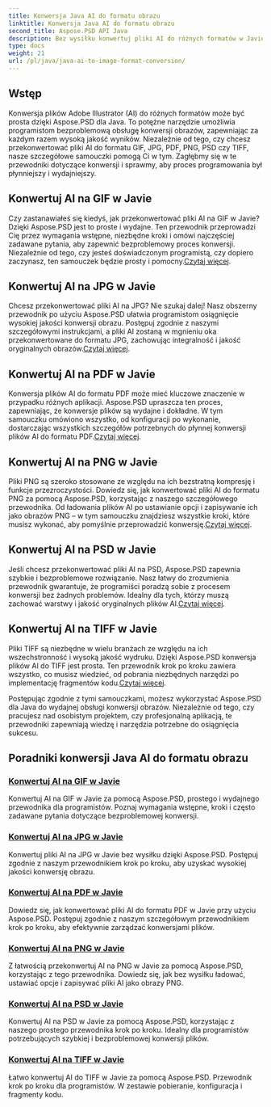 ```yaml
---
title: Konwersja Java AI do formatu obrazu
linktitle: Konwersja Java AI do formatu obrazu
second_title: Aspose.PSD API Java
description: Bez wysiłku konwertuj pliki AI do różnych formatów w Javie za pomocą Aspose.PSD. Postępuj zgodnie z naszymi obszernymi przewodnikami, aby uzyskać płynną konwersję obrazów o wysokiej jakości.
type: docs
weight: 21
url: /pl/java/java-ai-to-image-format-conversion/
---
```


## Wstęp

Konwersja plików Adobe Illustrator (AI) do różnych formatów może być prosta dzięki Aspose.PSD dla Java. To potężne narzędzie umożliwia programistom bezproblemową obsługę konwersji obrazów, zapewniając za każdym razem wysoką jakość wyników. Niezależnie od tego, czy chcesz przekonwertować pliki AI do formatu GIF, JPG, PDF, PNG, PSD czy TIFF, nasze szczegółowe samouczki pomogą Ci w tym. Zagłębmy się w te przewodniki dotyczące konwersji i sprawmy, aby proces programowania był płynniejszy i wydajniejszy.

## Konwertuj AI na GIF w Javie
 Czy zastanawiałeś się kiedyś, jak przekonwertować pliki AI na GIF w Javie? Dzięki Aspose.PSD jest to proste i wydajne. Ten przewodnik przeprowadzi Cię przez wymagania wstępne, niezbędne kroki i omówi najczęściej zadawane pytania, aby zapewnić bezproblemowy proces konwersji. Niezależnie od tego, czy jesteś doświadczonym programistą, czy dopiero zaczynasz, ten samouczek będzie prosty i pomocny.[Czytaj więcej](./convert-ai-to-gif/).

## Konwertuj AI na JPG w Javie
Chcesz przekonwertować pliki AI na JPG? Nie szukaj dalej! Nasz obszerny przewodnik po użyciu Aspose.PSD ułatwia programistom osiągnięcie wysokiej jakości konwersji obrazu. Postępuj zgodnie z naszymi szczegółowymi instrukcjami, a pliki AI zostaną w mgnieniu oka przekonwertowane do formatu JPG, zachowując integralność i jakość oryginalnych obrazów.[Czytaj więcej](./convert-ai-to-jpg/).

## Konwertuj AI na PDF w Javie
 Konwersja plików AI do formatu PDF może mieć kluczowe znaczenie w przypadku różnych aplikacji. Aspose.PSD upraszcza ten proces, zapewniając, że konwersje plików są wydajne i dokładne. W tym samouczku omówiono wszystko, od konfiguracji po wykonanie, dostarczając wszystkich szczegółów potrzebnych do płynnej konwersji plików AI do formatu PDF.[Czytaj więcej](./convert-ai-to-pdf/).

## Konwertuj AI na PNG w Javie
Pliki PNG są szeroko stosowane ze względu na ich bezstratną kompresję i funkcje przezroczystości. Dowiedz się, jak konwertować pliki AI do formatu PNG za pomocą Aspose.PSD, korzystając z naszego szczegółowego przewodnika. Od ładowania plików AI po ustawianie opcji i zapisywanie ich jako obrazów PNG – w tym samouczku znajdziesz wszystkie kroki, które musisz wykonać, aby pomyślnie przeprowadzić konwersję.[Czytaj więcej](./convert-ai-to-png/).

## Konwertuj AI na PSD w Javie
 Jeśli chcesz przekonwertować pliki AI na PSD, Aspose.PSD zapewnia szybkie i bezproblemowe rozwiązanie. Nasz łatwy do zrozumienia przewodnik gwarantuje, że programiści poradzą sobie z procesem konwersji bez żadnych problemów. Idealny dla tych, którzy muszą zachować warstwy i jakość oryginalnych plików AI.[Czytaj więcej](./convert-ai-to-psd/).

## Konwertuj AI na TIFF w Javie
 Pliki TIFF są niezbędne w wielu branżach ze względu na ich wszechstronność i wysoką jakość wydruku. Dzięki Aspose.PSD konwersja plików AI do TIFF jest prosta. Ten przewodnik krok po kroku zawiera wszystko, co musisz wiedzieć, od pobrania niezbędnych narzędzi po implementację fragmentów kodu.[Czytaj więcej](./convert-ai-to-tiff/).

Postępując zgodnie z tymi samouczkami, możesz wykorzystać Aspose.PSD dla Java do wydajnej obsługi konwersji obrazów. Niezależnie od tego, czy pracujesz nad osobistym projektem, czy profesjonalną aplikacją, te przewodniki zapewniają wiedzę i narzędzia potrzebne do osiągnięcia sukcesu.

## Poradniki konwersji Java AI do formatu obrazu
### [Konwertuj AI na GIF w Javie](./convert-ai-to-gif/)
Konwertuj AI na GIF w Javie za pomocą Aspose.PSD, prostego i wydajnego przewodnika dla programistów. Poznaj wymagania wstępne, kroki i często zadawane pytania dotyczące bezproblemowej konwersji.
### [Konwertuj AI na JPG w Javie](./convert-ai-to-jpg/)
Konwertuj pliki AI na JPG w Javie bez wysiłku dzięki Aspose.PSD. Postępuj zgodnie z naszym przewodnikiem krok po kroku, aby uzyskać wysokiej jakości konwersję obrazu.
### [Konwertuj AI na PDF w Javie](./convert-ai-to-pdf/)
Dowiedz się, jak konwertować pliki AI do formatu PDF w Javie przy użyciu Aspose.PSD. Postępuj zgodnie z naszym szczegółowym przewodnikiem krok po kroku, aby efektywnie zarządzać konwersjami plików.
### [Konwertuj AI na PNG w Javie](./convert-ai-to-png/)
Z łatwością przekonwertuj AI na PNG w Javie za pomocą Aspose.PSD, korzystając z tego przewodnika. Dowiedz się, jak bez wysiłku ładować, ustawiać opcje i zapisywać pliki AI jako obrazy PNG.
### [Konwertuj AI na PSD w Javie](./convert-ai-to-psd/)
Konwertuj AI na PSD w Javie za pomocą Aspose.PSD, korzystając z naszego prostego przewodnika krok po kroku. Idealny dla programistów potrzebujących szybkiej i bezproblemowej konwersji plików.
### [Konwertuj AI na TIFF w Javie](./convert-ai-to-tiff/)
Łatwo konwertuj AI do TIFF w Javie za pomocą Aspose.PSD. Przewodnik krok po kroku dla programistów. W zestawie pobieranie, konfiguracja i fragmenty kodu.